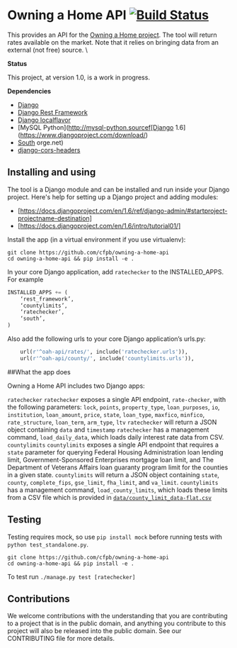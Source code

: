 # Owning a Home API [![Build Status](https://travis-ci.org/cfpb/owning-a-home-api.svg?branch=master)](https://travis-ci.org/cfpb/owning-a-home-api)

This provides an API for the [Owning a Home project](https://github.com/cfpb/owning-a-home). The tool will return rates available on the market. Note that it relies on bringing data from an external (not free) source.
\

**Status**

This project, at version 1.0, is a work in progress. 

**Dependencies**
 - [Django](https://docs.djangoproject.com/en/1.6/)
 - [Django Rest Framework](http://www.django-rest-framework.org)
 - [Django localflavor](https://github.com/django/django-localflavor)
 - [MySQL Python](http://mysql-python.sourcef[Django 1.6](https://www.djangoproject.com/download/)
 - [South](http://south.aeracode.org)
orge.net)
 - [django-cors-headers](https://github.com/ottoyiu/django-cors-headers)

## Installing and using

The tool is a Django module and can be installed and run inside your Django project.
Here's help for setting up a Django project and adding modules:
 - [https://docs.djangoproject.com/en/1.6/ref/django-admin/#startproject-projectname-destination]
 - [https://docs.djangoproject.com/en/1.6/intro/tutorial01/]

Install the app (in a virtual environment if you use virtualenv):

```shell
git clone https://github.com/cfpb/owning-a-home-api
cd owning-a-home-api && pip install -e .
```

In your core Django application, add `ratechecker` to the INSTALLED_APPS.  For example
```python
INSTALLED_APPS += (
    ‘rest_framework’,
    ‘countylimits’,
    ‘ratechecker’,
    ‘south’,
)
```

Also add the following urls to your core Django application’s urls.py:
```python
    url(r'^oah-api/rates/', include('ratechecker.urls')),
    url(r'^oah-api/county/', include('countylimits.urls')),
```

##What the app does

Owning a Home API includes two Django apps:

`ratechecker`
`ratechecker` exposes a single API endpoint, `rate-checker`, with the following parameters:
`lock`, `points`, `property_type`, `loan_purposes`, `io`, `institution`, `loan_amount`, `price`, `state`, `loan_type`, `maxfico`, `minfico`, `rate_structure`, `loan_term`, `arm_type`, `ltv`
`ratechecker` will return a JSON object containing `data` and `timestamp`
`ratechecker` has a management command, `load_daily_data`, which loads daily interest rate data from CSV.
`countylimits`
`countylimits` exposes a single API endpoint that requires a `state` parameter for querying Federal Housing Administration loan lending limit, Government-Sponsored Enterprises mortgage loan limit, and The Department of Veterans Affairs loan guaranty program limit for the counties in a given state.
`countylimits` will return a JSON object containing `state`, `county`, `complete_fips`, `gse_limit`, `fha_limit`, and `va_limit`.
`countylimits` has a management command, `load_county_limits`, which loads these limits from a CSV file which is provided in [`data/county_limit_data-flat.csv`](https://github.com/cfpb/owning-a-home-api/blob/master/data/county_limit_data-flat.csv)

## Testing
Testing requires mock, so use `pip install mock` before running tests with `python test_standalone.py`.
















```shell
git clone https://github.com/cfpb/owning-a-home-api
cd owning-a-home-api && pip install -e .
```







To test run ``./manage.py test [ratechecker]``

## Contributions

We welcome contributions with the understanding that you are contributing to a project that is in the public domain, and anything you contribute to this project will also be released into the public domain. See our CONTRIBUTING file for more details.
